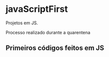 # javaScriptFirst

Projetos em JS.    
       
Processo realizado durante a quarentena           
       
## Primeiros códigos feitos em JS    
<br>       
    
  
    
